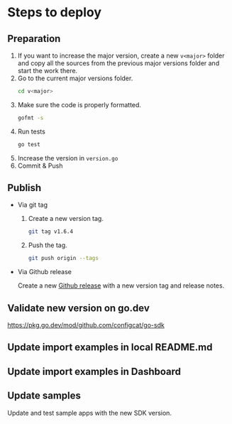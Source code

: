 # Steps to deploy
## Preparation
1. If you want to increase the major version, create a new `v<major>` folder and copy all the sources from the previous major versions folder and start the work there.
1. Go to the current major versions folder.
   ```bash
   cd v<major>
   ```
2. Make sure the code is properly formatted.
   ```bash
   gofmt -s
   ```
3. Run tests
   ```bash
   go test
   ```
4. Increase the version in `version.go`
6. Commit & Push
## Publish
- Via git tag
    1. Create a new version tag.
       ```bash
       git tag v1.6.4
       ```

    2. Push the tag.
       ```bash
       git push origin --tags
       ```
- Via Github release 

  Create a new [Github release](https://github.com/configcat/go-sdk/releases) with a new version tag and release notes.

## Validate new version on go.dev
https://pkg.go.dev/mod/github.com/configcat/go-sdk

## Update import examples in local README.md

## Update import examples in Dashboard

## Update samples
Update and test sample apps with the new SDK version.